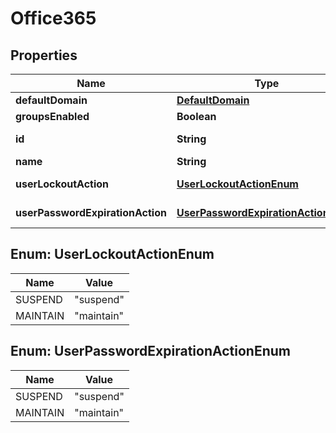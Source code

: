 

# Office365


## Properties

| Name | Type | Description | Notes |
|------------ | ------------- | ------------- | -------------|
|**defaultDomain** | [**DefaultDomain**](DefaultDomain.md) |  |  [optional] |
|**groupsEnabled** | **Boolean** |  |  [optional] |
|**id** | **String** |  |  [optional] [readonly] |
|**name** | **String** |  |  [optional] |
|**userLockoutAction** | [**UserLockoutActionEnum**](#UserLockoutActionEnum) |  |  [optional] [readonly] |
|**userPasswordExpirationAction** | [**UserPasswordExpirationActionEnum**](#UserPasswordExpirationActionEnum) |  |  [optional] [readonly] |



## Enum: UserLockoutActionEnum

| Name | Value |
|---- | -----|
| SUSPEND | &quot;suspend&quot; |
| MAINTAIN | &quot;maintain&quot; |



## Enum: UserPasswordExpirationActionEnum

| Name | Value |
|---- | -----|
| SUSPEND | &quot;suspend&quot; |
| MAINTAIN | &quot;maintain&quot; |



